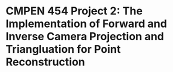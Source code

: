 # CMPEN 454 Project 2: The Implementation of Forward and Inverse Camera Projection and Triangluation for Point Reconstruction
